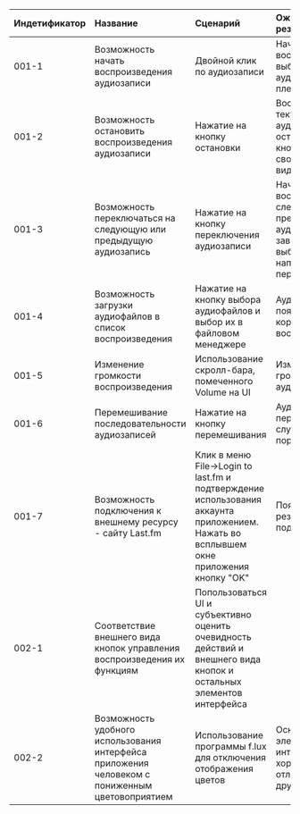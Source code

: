 |Индетификатор|Название|Сценарий|Ожидаемый результат|Фактический результат|Результат|
|:---|:---|:---|:---|:---|:---|
|001-1|Возможность начать воспроизведения аудиозаписи|Двойной клик по аудиозаписи|Началось воспроизведение выбранной аудиозаписи в плейлисте|||
|001-2|Возможность остановить воспроизведения аудиозаписи|Нажатие на кнопку остановки|Воспроизведение текущей аудиозаписи остановилось и кнопка изменила свой внешний вид|||
|001-3|Возможность переключаться на следующую или предыдущую аудиозапись| Нажатие на кнопку переключения аудиозаписи |Началось воспроизведение следующей, или предыдущей аудиозаписи в зависимости от выбора направления переключения|||
|001-4|Возможность загрузки аудиофайлов в список воспроизведения|Нажатие на кнопку выбора аудиофайлов и выбор их в файловом менеджере|Аудиозаписи появились на UI и корректно воспроизводятся|||
|001-5|Изменение громкости воспроизведения|Использование скролл-бара, помеченного Volume на UI|Изменилась громкость аудиозаписи|||
|001-6|Перемешивание последовательности аудиозаписей|Нажатие на кнопку перемешивания|Аудиозаписи перемешались в случайном порядке|||
|001-7|Возможность подключения к внешнему ресурсу - сайту Last.fm|Клик в меню File->Login to last.fm и подтверждение использования аккаунта приложением. Нажать во всплывшем окне приложения кнопку "OK"|Появилось окно с результатом подключения|||
|002-1|Соответствие внешнего вида кнопок управления воспроизведения их функциям|Попользоваться UI и субъективно оценить очевидность действий и внешнего вида кнопок и остальных элементов интерфейса|||
|002-2|Возможность удобного использования интерфейса приложения человеком с пониженным цветовоприятием|Использование программы f.lux для отключения отображения цветов|Основные элементы интерфейса хорошо отличимы друг от друга|||
